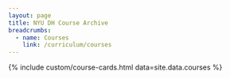 ```yaml
---
layout: page
title: NYU DH Course Archive
breadcrumbs:
  - name: Courses
    link: /curriculum/courses
---
```

{% include custom/course-cards.html data=site.data.courses %}
